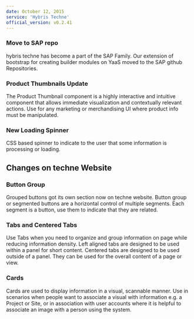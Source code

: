 ```yaml
---
date: October 12, 2015
service: 'Hybris Techne'
official_version: v0.2.41
---
```


<h3>Move to SAP repo</h3>
<p>hybris techne has become a part of the SAP Family. Our extension of bootstrap for creating builder modules on YaaS moved to the SAP github Repositories.</p>

<h3>Product Thumbnails Update</h3>
<p>The Product Thumbnail component is a highly interactive and intuitive component that allows immediate visualization and contextually relevant actions.  Use for any marketing or merchandising UI where product info must be manipulated.</p>

<h3>New Loading Spinner</h3>
<p>CSS based spinner to indicate to the user that some information is processing or loading.</p>

<h2>Changes on techne Website</h2>

<h3>Button Group</h3>
<p>Grouped buttons got its own section now on techne website. Button group or segmented buttons are a horizontal control of multiple segments. Each segment is a button, use them to indicate that they are related.</p>

<h3>Tabs and Centered Tabs</h3>
<p>Use Tabs when you need to organize and group information on page while reducing information density. Left aligned tabs are designed to be used within a panel for short content. Centered tabs are designed to be used outside of a panel. They can be used for the overall content of a page or view.</p>

<h3>Cards</h3>
<p>Cards are used to display information in a visual, scannable manner. Use in scenarios when people want to associate a visual with information e.g. a Project or Site, or in association with user accounts where it is helpful to associate an image with a person using the system.</p>
